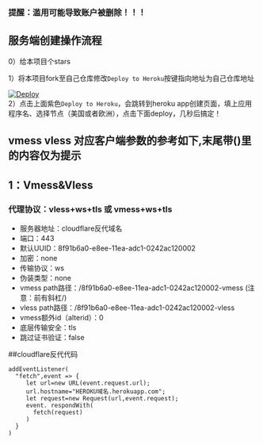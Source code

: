 
### 提醒：滥用可能导致账户被删除！！！ 

## 服务端创建操作流程 
0）给本项目个stars

1）将本项目fork至自己仓库修改`Deploy to Heroku`按键指向地址为自己仓库地址

[![Deploy](https://www.herokucdn.com/deploy/button.png)](https://dashboard.heroku.com/new?template=https://github.com/a11874430/yovls)  
2）点击上面紫色`Deploy to Heroku`，会跳转到heroku app创建页面，填上应用程序名、选择节点（美国或者欧洲），点击下面deploy，几秒后搞定！   



## vmess vless 对应客户端参数的参考如下,末尾带()里的内容仅为提示

## 1：Vmess&Vless

### 代理协议：vless+ws+tls 或 vmess+ws+tls
* 服务器地址：cloudflare反代域名
* 端口：443
* 默认UUID：8f91b6a0-e8ee-11ea-adc1-0242ac120002 
* 加密：none
* 传输协议：ws
* 伪装类型：none
* vmess path路径：/8f91b6a0-e8ee-11ea-adc1-0242ac120002-vmess    (注意：前有斜杠/)
* vless path路径：/8f91b6a0-e8ee-11ea-adc1-0242ac120002-vless 
* vmess额外id（alterid）：0
* 底层传输安全：tls
* 跳过证书验证：false

##cloudflare反代代码

```
addEventListener(
  "fetch",event => {
     let url=new URL(event.request.url);
     url.hostname="HEROKU域名.herokuapp.com";
     let request=new Request(url,event.request);
     event. respondWith(
       fetch(request)
     )
  }
)
```

